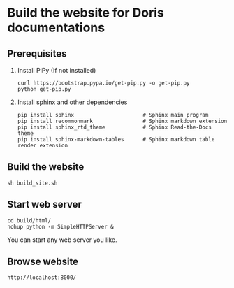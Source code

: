 # Build the website for Doris documentations

## Prerequisites

1. Install PiPy (If not installed)

    ```
    curl https://bootstrap.pypa.io/get-pip.py -o get-pip.py
    python get-pip.py
    ```

2. Install sphinx and other dependencies

    ```
    pip install sphinx                      # Sphinx main program
    pip install recommonmark                # Sphinx markdown extension
    pip install sphinx_rtd_theme            # Sphinx Read-the-Docs theme
    pip install sphinx-markdown-tables      # Sphinx markdown table render extension
    ```

## Build the website

```
sh build_site.sh 
```

## Start web server

```
cd build/html/
nohup python -m SimpleHTTPServer &
```

You can start any web server you like.

## Browse website

```
http://localhost:8000/
```
